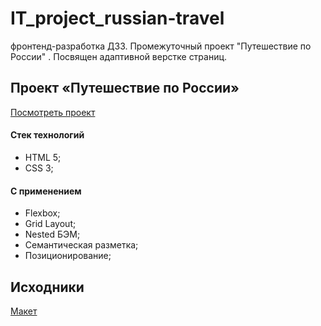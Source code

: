 # IT_project_russian-travel

фронтенд-разработка ДЗЗ. Промежуточный проект "Путешествие по России" . Посвящен адаптивной верстке страниц.

## Проект «Путешествие по России»  

[Посмотреть проект](https://phomdev.github.io/russian-travel/)

#### Стек технологий

* HTML 5;
* CSS 3;

#### С применением

* Flexbox;
* Grid Layout;
* Nested БЭМ;
* Семантическая разметка;
* Позиционирование;

## Исходники

[Макет](https://www.figma.com/file/5S2WSbEFL6awjVWJ0NWL8Q/Sprint-3_-Russia-_-desktop-mobile?node-id=28503%3A0)
